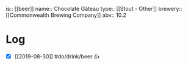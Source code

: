 is:: [[beer]]
name:: Chocolate Gâteau
type:: [[Stout - Other]]
brewery:: [[Commonwealth Brewing Company]]
abv:: 10.2

# Log
- [x] [[2019-08-30]] #do/drink/beer 👍
